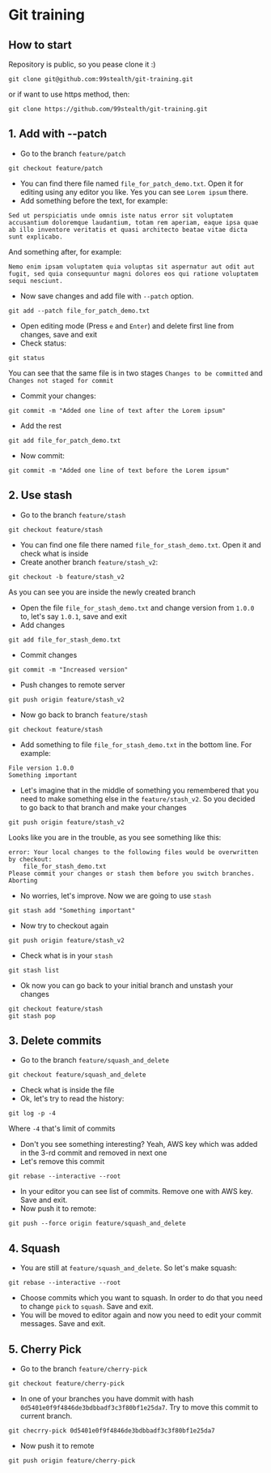 # Git training

## How to start
Repository is public, so you pease clone it :)
```
git clone git@github.com:99stealth/git-training.git
```
or if want to use https method, then:
```
git clone https://github.com/99stealth/git-training.git
```

## 1. Add with --patch
- Go to the branch `feature/patch`
```
git checkout feature/patch
```
- You can find there file named `file_for_patch_demo.txt`. Open it for editing using any editor you like. Yes you can see `Lorem ipsum` there.
- Add something before the text, for example:
```
Sed ut perspiciatis unde omnis iste natus error sit voluptatem accusantium doloremque laudantium, totam rem aperiam, eaque ipsa quae ab illo inventore veritatis et quasi architecto beatae vitae dicta sunt explicabo.
```
And something after, for example:
```
Nemo enim ipsam voluptatem quia voluptas sit aspernatur aut odit aut fugit, sed quia consequuntur magni dolores eos qui ratione voluptatem sequi nesciunt.
```
- Now save changes and add file with `--patch` option.
```
git add --patch file_for_patch_demo.txt
```
- Open editing mode (Press `e` and `Enter`) and delete first line from changes, save and exit
- Check status:
```
git status
```
You can see that the same file is in two stages `Changes to be committed` and `Changes not staged for commit`
- Commit your changes:
```
git commit -m "Added one line of text after the Lorem ipsum"
```
- Add the rest
```
git add file_for_patch_demo.txt
```
- Now commit:
```
git commit -m "Added one line of text before the Lorem ipsum"
```

## 2. Use stash
- Go to the branch `feature/stash`
```
git checkout feature/stash
```
- You can find one file there named `file_for_stash_demo.txt`. Open it and check what is inside
- Create another branch `feature/stash_v2`:
```
git checkout -b feature/stash_v2
```
As you can see you are inside the newly created branch
- Open the file `file_for_stash_demo.txt` and change version from `1.0.0` to, let's say `1.0.1`, save and exit
- Add changes
```
git add file_for_stash_demo.txt
```
- Commit changes
```
git commit -m "Increased version"
```
- Push changes to remote server
```
git push origin feature/stash_v2
```
- Now go back to branch `feature/stash`
```
git checkout feature/stash
```
- Add something to file `file_for_stash_demo.txt` in the bottom line. For example:
```
File version 1.0.0
Something important
```
- Let's imagine that in the middle of something you remembered that you need to make something else in the `feature/stash_v2`. So you decided to go back to that branch and make your changes
```
git push origin feature/stash_v2
```
Looks like you are in the trouble, as you see something like this:
```
error: Your local changes to the following files would be overwritten by checkout:
	file_for_stash_demo.txt
Please commit your changes or stash them before you switch branches.
Aborting
```
- No worries, let's improve. Now we are going to use `stash`
```
git stash add "Something important"
```
- Now try to checkout again
```
git push origin feature/stash_v2
```
- Check what is in your `stash`
```
git stash list
```
- Ok now you can go back to your initial branch and unstash your changes
```
git checkout feature/stash
git stash pop
```
## 3. Delete commits
- Go to the branch `feature/squash_and_delete`
```
git checkout feature/squash_and_delete
```
- Check what is inside the file
- Ok, let's try to read the history:
```
git log -p -4
```
Where `-4` that's limit of commits
- Don't you see something interesting? Yeah, AWS key which was added in the 3-rd commit and removed in next one
- Let's remove this commit
```
git rebase --interactive --root
```
- In your editor you can see list of commits. Remove one with AWS key. Save and exit.
- Now push it to remote:
```
git push --force origin feature/squash_and_delete
```
## 4. Squash
- You are still at `feature/squash_and_delete`. So let's make squash:
```
git rebase --interactive --root 
```
- Choose commits which you want to squash. In order to do that you need to change `pick` to `squash`. Save and exit.
- You will be moved to editor again and now you need to edit your commit messages. Save and exit.
## 5. Cherry Pick
- Go to the branch `feature/cherry-pick`
```
git checkout feature/cherry-pick
```
- In one of your branches you have dommit with hash `0d5401e0f9f4846de3bdbbadf3c3f80bf1e25da7`. Try to move this commit to current branch.
```
git checrry-pick 0d5401e0f9f4846de3bdbbadf3c3f80bf1e25da7
```
- Now push it to remote
```
git push origin feature/cherry-pick
```
